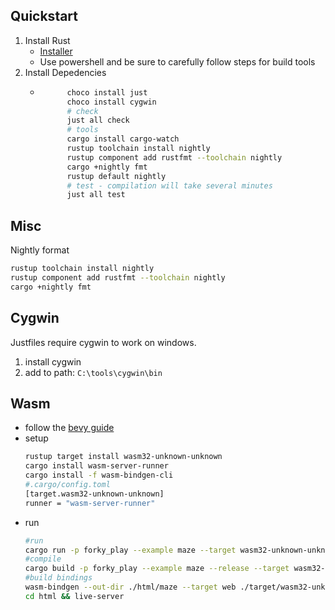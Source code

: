## Quickstart

1. Install Rust
	- [Installer](https://www.rust-lang.org/tools/install)
	- Use powershell and be sure to carefully follow steps for build tools
2. Install Depedencies
	- ```sh
			choco install just
			choco install cygwin
			# check
			just all check
			# tools
			cargo install cargo-watch
			rustup toolchain install nightly
			rustup component add rustfmt --toolchain nightly
			cargo +nightly fmt
			rustup default nightly
			# test - compilation will take several minutes
			just all test
		```

## Misc

Nightly format
```sh
rustup toolchain install nightly
rustup component add rustfmt --toolchain nightly
cargo +nightly fmt
```

## Cygwin

Justfiles require cygwin to work on windows.
1. install cygwin
2. add to path: `C:\tools\cygwin\bin`

## Wasm

- follow the [bevy guide](https://bevy-cheatbook.github.io/platforms/wasm.html)
- setup
	```sh
	rustup target install wasm32-unknown-unknown
	cargo install wasm-server-runner
	cargo install -f wasm-bindgen-cli
	#.cargo/config.toml
	[target.wasm32-unknown-unknown]
	runner = "wasm-server-runner"
	```
- run
	```sh
	#run
	cargo run -p forky_play --example maze --target wasm32-unknown-unknown
	#compile
	cargo build -p forky_play --example maze --release --target wasm32-unknown-unknown
	#build bindings
	wasm-bindgen --out-dir ./html/maze --target web ./target/wasm32-unknown-unknown/release/examples/maze.wasm
	cd html && live-server
	```